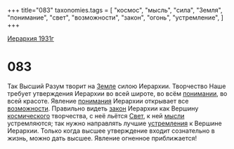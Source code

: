 +++
title="083"
taxonomies.tags = [
"космос",
"мысль",
"сила",
"Земля",
"понимание",
"свет",
"возможности",
"закон",
"огонь",
"устремление",
]
+++

[Иерархия 1931г](/agni/19312)

# 083
Так Высший Разум творит на [Земле](/tags/Земля) силою Иерархии. Творчество Наше требует утверждения Иерархии во всей широте, во всём [понимании](/tags/понимание), во всей красоте. Явление [понимания](/tags/понимание) Иерархии открывает все [возможности](/tags/возможности). Правильно видеть [закон](/tags/закон) Иерархии как Вершину [космического](/tags/космос) творчества, с неё льётся [Свет](/tags/свет), к ней [мысли](/tags/мысль) устремляются; так нужно направлять лучшие [устремления](/tags/устремление) к Вершине Иерархии. Только когда высшее утверждение входит сознательно в жизнь, можно дать высшее. Явление огненное приближается!   

